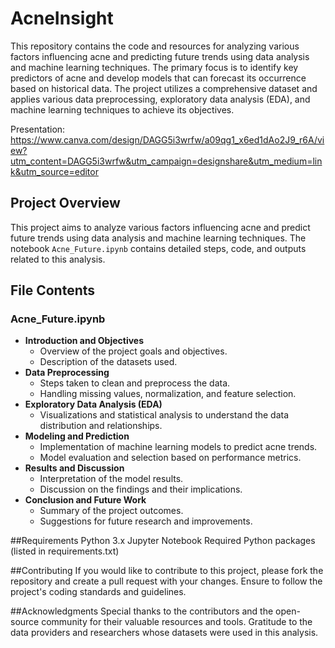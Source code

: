 # AcneInsight
This repository contains the code and resources for analyzing various factors influencing acne and predicting future trends using data analysis and machine learning techniques. The primary focus is to identify key predictors of acne and develop models that can forecast its occurrence based on historical data. The project utilizes a comprehensive dataset and applies various data preprocessing, exploratory data analysis (EDA), and machine learning techniques to achieve its objectives.

Presentation:
https://www.canva.com/design/DAGG5i3wrfw/a09qg1_x6ed1dAo2J9_r6A/view?utm_content=DAGG5i3wrfw&utm_campaign=designshare&utm_medium=link&utm_source=editor

## Project Overview
This project aims to analyze various factors influencing acne and predict future trends using data analysis and machine learning techniques. The notebook `Acne_Future.ipynb` contains detailed steps, code, and outputs related to this analysis.

## File Contents
### Acne_Future.ipynb
- **Introduction and Objectives**
  - Overview of the project goals and objectives.
  - Description of the datasets used.
- **Data Preprocessing**
  - Steps taken to clean and preprocess the data.
  - Handling missing values, normalization, and feature selection.
- **Exploratory Data Analysis (EDA)**
  - Visualizations and statistical analysis to understand the data distribution and relationships.
- **Modeling and Prediction**
  - Implementation of machine learning models to predict acne trends.
  - Model evaluation and selection based on performance metrics.
- **Results and Discussion**
  - Interpretation of the model results.
  - Discussion on the findings and their implications.
- **Conclusion and Future Work**
  - Summary of the project outcomes.
  - Suggestions for future research and improvements.

##Requirements
Python 3.x
Jupyter Notebook
Required Python packages (listed in requirements.txt)

##Contributing
If you would like to contribute to this project, please fork the repository and create a pull request with your changes. Ensure to follow the project's coding standards and guidelines.

##Acknowledgments
Special thanks to the contributors and the open-source community for their valuable resources and tools.
Gratitude to the data providers and researchers whose datasets were used in this analysis.

